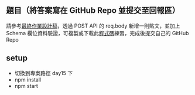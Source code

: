 ## 題目（將答案寫在 **GitHub Repo** 並提交至回報區）

請參考[最終作業設計稿](https://xd.adobe.com/view/c0763dbe-fc15-42e8-be0b-8956ed03e675-9525/grid)，透過 POST API 的 req.body 新增一則貼文，並加上 Schema 欄位資料驗證，可複製或下載此[程式碼](https://github.com/dogwantfly/express-add-post)練習，完成後提交自己的 GitHub Repo

## setup

- 切換到專案路徑 day15 下
- npm install
- npm start
